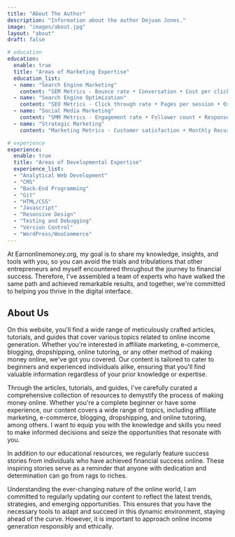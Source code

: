 ```yaml
---
title: "About The Author"
description: "Information about the author Dejuan Jones."
image: "images/about.jpg"
layout: "about"
draft: false

# education
education:
  enable: true
  title: "Areas of Marketing Expertise"
  education_list:
  - name: "Search Engine Marketing"
    content: "SEM Metrics - Bounce rate • Conversation • Cost per click"
  - name: "Search Engine Optimization"
    content: "SEO Metrics - Click through rate • Pages per session • Organic traffic"
  - name: "Social Media Marketing"
    content: "SMM Metrics - Engagement rate • Follower count • Response rate"
  - name: "Strategic Marketing"
    content: "Marketing Metrics - Customer satisfaction • Monthly Recurring Revenue • Online Engagement"

# experience
experience:
  enable: true
  title: "Areas of Developmental Expertise"
  experience_list:
  - "Analytical Web Development"
  - "CMS"
  - "Back-End Programming"
  - "Git"
  - "HTML/CSS"
  - "Javascript"
  - "Resonsive Design"
  - "Testing and Debugging"
  - "Version Control"
  - "WordPress/WooCommerce"
---
```


At Earnonlinemoney.org, my goal is to share my knowledge, insights, and tools with you, so you can avoid the trials and tribulations that other entrepreneurs and myself encountered throughout the journey to financial success. Therefore, I've assembled a team of experts who have walked the same path and achieved remarkable results, and together, we're committed to helping you thrive in the digital interface.

## About Us

On this website, you'll find a wide range of meticulously crafted articles, tutorials, and guides that cover various topics related to online income generation. Whether you're interested in affiliate marketing, e-commerce, blogging, dropshipping, online tutoring, or any other method of making money online, we've got you covered. Our content is tailored to cater to beginners and experienced individuals alike, ensuring that you'll find valuable information regardless of your prior knowledge or expertise.

Through the articles, tutorials, and guides, I've carefully curated a comprehensive collection of resources to demystify the process of making money online. Whether you're a complete beginner or have some experience, our content covers a wide range of topics, including affiliate marketing, e-commerce, blogging, dropshipping, and online tutoring, among others. I want to equip you with the knowledge and skills you need to make informed decisions and seize the opportunities that resonate with you.

In addition to our educational resources, we regularly feature success stories from individuals who have achieved financial success online. These inspiring stories serve as a reminder that anyone with dedication and determination can go from rags to riches.

Understanding the ever-changing nature of the online world, I am committed to regularly updating our content to reflect the latest trends, strategies, and emerging opportunities. This ensures that you have the necessary tools to adapt and succeed in this dynamic environment, staying ahead of the curve. However, it is important to approach online income generation responsibly and ethically.
